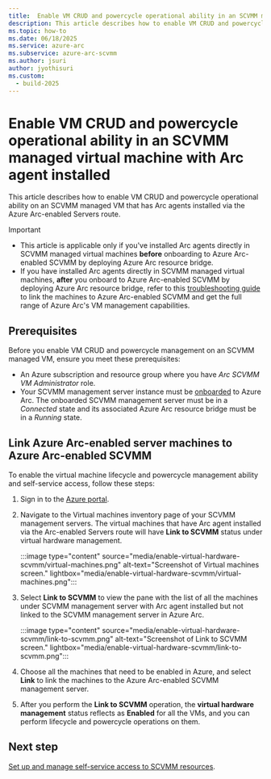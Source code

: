 ```yaml
---
title:  Enable VM CRUD and powercycle operational ability in an SCVMM managed virtual machine with Arc agent installed
description: This article describes how to enable VM CRUD and powercycle operational ability on an SCVMM managed VM that has Arc agents installed via the Azure Arc-enabled Servers route.
ms.topic: how-to 
ms.date: 06/18/2025
ms.service: azure-arc
ms.subservice: azure-arc-scvmm
ms.author: jsuri
author: jyothisuri
ms.custom:
  - build-2025
---
```


# Enable VM CRUD and powercycle operational ability in an SCVMM managed virtual machine with Arc agent installed

This article describes how to enable VM CRUD and powercycle operational ability on an SCVMM managed VM that has Arc agents installed via the Azure Arc-enabled Servers route.

>[!IMPORTANT]
>- This article is applicable only if you've installed Arc agents directly in SCVMM managed virtual machines **before** onboarding to Azure Arc-enabled SCVMM by deploying Azure Arc resource bridge. 
>- If you have installed Arc agents directly in SCVMM managed virtual machines, **after** you onboard to Azure Arc-enabled SCVMM by deploying Azure Arc resource bridge, refer to this [troubleshooting guide](https://github.com/microsoft/AzureArcSCVMMTSG/blob/main/1_Unifed%20resource%20model.md) to link the machines to Azure Arc-enabled SCVMM and get the full range of Azure Arc's VM management capabilities. 

## Prerequisites

Before you enable VM CRUD and powercycle management on an SCVMM managed VM, ensure you meet these prerequisites:

- An Azure subscription and resource group where you have *Arc SCVMM VM Administrator* role. 
- Your SCVMM management server instance must be [onboarded](quickstart-connect-system-center-virtual-machine-manager-to-arc.md) to Azure Arc. The onboarded SCVMM management server must be in a *Connected* state and its associated Azure Arc resource bridge must be in a *Running* state. 

## Link Azure Arc-enabled server machines to Azure Arc-enabled SCVMM 

To enable the virtual machine lifecycle and powercycle management ability and self-service access, follow these steps:

1. Sign in to the [Azure portal](https://portal.azure.com/).

1. Navigate to the Virtual machines inventory page of your SCVMM management servers. The virtual machines that have Arc agent installed via the Arc-enabled Servers route will have **Link to SCVMM** status under virtual hardware management.


     :::image type="content" source="media/enable-virtual-hardware-scvmm/virtual-machines.png" alt-text="Screenshot of Virtual machines screen." lightbox="media/enable-virtual-hardware-scvmm/virtual-machines.png":::

1. Select **Link to SCVMM** to view the pane with the list of all the machines under SCVMM management server with Arc agent installed but not linked to the SCVMM management server in Azure Arc.


     :::image type="content" source="media/enable-virtual-hardware-scvmm/link-to-scvmm.png" alt-text="Screenshot of Link to SCVMM screen." lightbox="media/enable-virtual-hardware-scvmm/link-to-scvmm.png":::

1. Choose all the machines that need to be enabled in Azure, and select **Link** to link the machines to the Azure Arc-enabled SCVMM management server.

1. After you perform the **Link to SCVMM** operation, the **virtual hardware management** status reflects as **Enabled** for all the VMs, and you can perform lifecycle and powercycle operations on them. 

## Next step

[Set up and manage self-service access to SCVMM resources](set-up-and-manage-self-service-access-scvmm.md).
